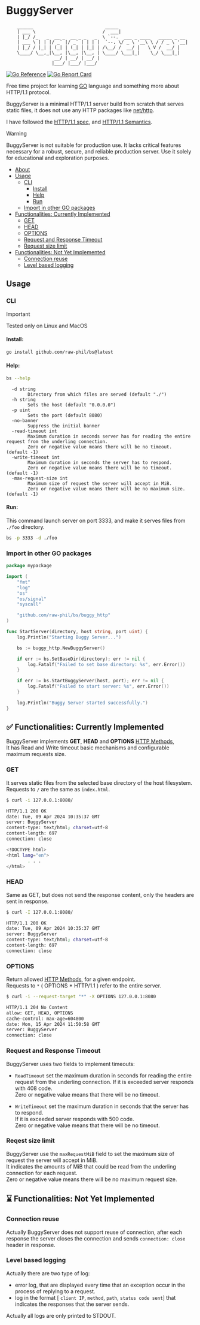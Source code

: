 # BuggyServer
        ______                           _____
        | ___ \                         /  ___|
        | |_/ /_   _  __ _  __ _ _   _  \ `--.  ___ _ ____   _____ _ __
        | ___ \ | | |/ _` |/ _` | | | |  `--. \/ _ \ '__\ \ / / _ \ '__|
        | |_/ / |_| | (_| | (_| | |_| | /\__/ /  __/ |   \ V /  __/ |
        \____/ \__,_|\__, |\__, |\__, | \____/ \___|_|    \_/ \___|_|
                      __/ | __/ | __/ |
                     |___/ |___/ |___/       
                     
[![Go Reference](https://pkg.go.dev/badge/golang.org/x/example.svg)](https://pkg.go.dev/golang.org/x/example)
[![Go Report Card](https://goreportcard.com/badge/github.com/raw-phil/bs)](https://goreportcard.com/report/github.com/raw-phil/bs)


Free time project for learning [GO](https://go.dev/) language and something more about HTTP/1.1 protocol. 

BuggyServer is a minimal HTTP/1.1 server build from scratch that serves static files, it does not use any HTTP packages like [net/http](https://pkg.go.dev/net/http).

I have followed the [HTTP/1.1 spec](https://www.rfc-editor.org/rfc/rfc9112), and [HTTP/1.1 Semantics](https://www.rfc-editor.org/rfc/rfc9110).

> [!WARNING]
> BuggyServer is not suitable for production use. It lacks critical features necessary for a robust, secure, and reliable production server.
> Use it solely for educational and exploration purposes.

- [About](#buggyserver)
- [Usage](#usage)
  - [CLI](#cli)
    - [Install](#install)
    - [Help](#help)
    - [Run](#run)
  - [Import in other GO packages](#import-in-other-go-packages)
- [Functionalities: Currently Implemented](#white_check_mark-functionalities-currently-implemented)
  - [GET](#get)
  - [HEAD](#head)
  - [OPTIONS](#options)
  - [Request and Response Timeout](#request-and-response-timeout)
  - [Request size limit](#reqest-size-limit)
- [Functionalities: Not Yet Implemented](#hourglass-functionalities-not-yet-implemented)
  - [Connection reuse](#connection-reuse)
  - [Level based logging](#level-based-logging)


## Usage
### CLI

> [!IMPORTANT]  
> Tested only on Linux and MacOS

#### Install:
```bash
go install github.com/raw-phil/bs@latest
```
#### Help:
```bash
bs --help
```
```
  -d string
        Directory from which files are served (default "./")
  -h string
        Sets the host (default "0.0.0.0")
  -p uint
        Sets the port (default 8080)
  -no-banner
        Suppress the initial banner
  -read-timeout int
        Maximum duration in seconds server has for reading the entire request from the underling connection.
        Zero or negative value means there will be no timeout. (default -1)
  -write-timeout int
        Maximum duration in seconds the server has to respond.
        Zero or negative value means there will be no timeout. (default -1)
  -max-request-size int
        Maximum size of request the server will accept in MiB.
        Zero or negative value means there will be no maximum size. (default -1)
```

#### Run:
This command launch server on port 3333, and make it serves files from `./foo` directory.
```bash
bs -p 3333 -d ./foo
```


### Import in other GO packages

```go
package mypackage

import (
	"fmt"
	"log"
	"os"
	"os/signal"
	"syscall"

	"github.com/raw-phil/bs/buggy_http"
)

func StartServer(directory, host string, port uint) {
	log.Println("Starting Buggy Server...")

	bs := buggy_http.NewBuggyServer()

	if err := bs.SetBaseDir(directory); err != nil {
		log.Fatalf("Failed to set base directory: %s", err.Error())
	}

	if err := bs.StartBuggyServer(host, port); err != nil {
		log.Fatalf("Failed to start server: %s", err.Error())
	}

	log.Println("Buggy Server started successfully.")
}
```


## :white_check_mark: Functionalities: Currently Implemented

BuggyServer implements **GET**, **HEAD** and **OPTIONS** [HTTP Methods](https://www.rfc-editor.org/rfc/rfc9110#section-9),     
It has Read and Write timeout basic mechanisms and configurable maximum requests size.

### GET
It serves static files from the selected base directory of the host filesystem.  
Requests to `/` are the same as `index.html`.

```bash
$ curl -i 127.0.0.1:8080/

HTTP/1.1 200 OK
date: Tue, 09 Apr 2024 10:35:37 GMT
server: BuggyServer
content-type: text/html; charset=utf-8
content-length: 697
connection: close

<!DOCTYPE html>
<html lang="en">
        . . . 
</html>
```

### HEAD
Same as GET, but does not send the response content, only the headers are sent in response.
```bash
$ curl -I 127.0.0.1:8080/

HTTP/1.1 200 OK
date: Tue, 09 Apr 2024 10:35:37 GMT
server: BuggyServer
content-type: text/html; charset=utf-8
content-length: 697
connection: close
```

### OPTIONS
Return allowed [HTTP Methods](https://www.rfc-editor.org/rfc/rfc9110#section-9), for a given endpoint.  
Requests to `*` ( OPTIONS * HTTP/1.1 ) refer to the entire server.

```bash
$ curl -i --request-target "*" -X OPTIONS 127.0.0.1:8080

HTTP/1.1 204 No Content
allow: GET, HEAD, OPTIONS
cache-control: max-age=604800
date: Mon, 15 Apr 2024 11:50:58 GMT
server: BuggyServer
connection: close
```

### Request and Response Timeout

BuggyServer uses two fields to implement timeouts:

- `ReadTimeout` set the maximum duration in seconds for reading the entire   
request from the underling connection. If it is exceeded server responds with 408 code.    
Zero or negative value means that there will be no timeout.

- `WriteTimeout` set the maximum duration in seconds that the server has to respond.   
If it is exceeded server responds with 500 code.   
Zero or negative value means that there will be no timeout.

### Reqest size limit

BuggyServer use the `maxRequestMiB` field to set the maximum size of request the server will accept in MiB.    
It indicates the amounts of MiB that could be read from the underling connection for each request.    
Zero or negative value means there will be no maximum request size.
 

## :hourglass: Functionalities: Not Yet Implemented

### Connection reuse
Actually BuggyServer does not support reuse of connection, after each response the server closes the connection and sends
`connection: close` header in response.


### Level based logging
Actually there are two type of log: 
- error log, that are displayed every time that an exception occur in the process of replying to a request.
- log in the format [ `client IP`, `method`, `path`, `status code sent`] that indicates the responses that the server sends.    

Actually all logs are only printed to STDOUT.




